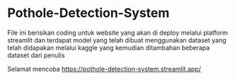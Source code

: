 # Pothole-Detection-System

File ini berisikan coding untuk website yang akan di deploy melalui platform streamlit dan terdapat model 
yang telah dibuat menggunakan dataset yang telah didapakan melalui kaggle yang kemudian ditambahan beberapa dataset dari penulis

Selamat mencoba
https://pothole-detection-system.streamlit.app/
